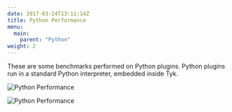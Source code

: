 ```yaml
---
date: 2017-03-24T13:11:14Z
title: Python Performance
menu:
  main:
    parent: "Python"
weight: 2 
---
```


These are some benchmarks performed on Python plugins. Python plugins run in a standard Python interpreter, embedded inside Tyk.

![Python Performance](/docs/img/diagrams/pythonResponseTime.png)

![Python Performance](/docs/img/diagrams/pythonHitRate.png)